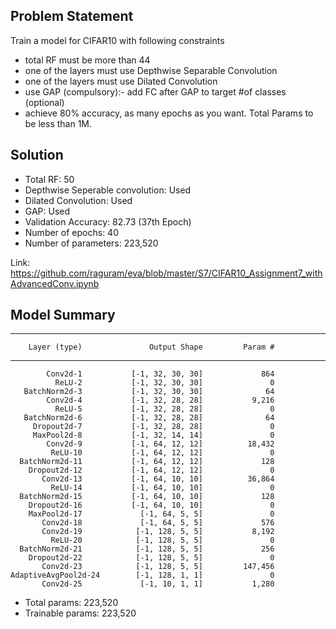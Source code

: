 ## Problem Statement 

Train a model for CIFAR10 with following constraints

* total RF must be more than 44
* one of the layers must use Depthwise Separable Convolution
* one of the layers must use Dilated Convolution
* use GAP (compulsory):- add FC after GAP to target #of classes (optional)
* achieve 80% accuracy, as many epochs as you want. Total Params to be less than 1M. 

## Solution 

* Total RF: 50 
* Depthwise Seperable convolution: Used 
* Dilated Convolution: Used 
* GAP: Used 
* Validation Accuracy: 82.73 (37th Epoch) 
* Number of epochs: 40 
* Number of parameters: 223,520

Link: https://github.com/raguram/eva/blob/master/S7/CIFAR10_Assignment7_withAdvancedConv.ipynb

## Model Summary 

----------------------------------------------------------------
        Layer (type)               Output Shape         Param #
----------------------------------------------------------------
            Conv2d-1           [-1, 32, 30, 30]             864
              ReLU-2           [-1, 32, 30, 30]               0
       BatchNorm2d-3           [-1, 32, 30, 30]              64
            Conv2d-4           [-1, 32, 28, 28]           9,216
              ReLU-5           [-1, 32, 28, 28]               0
       BatchNorm2d-6           [-1, 32, 28, 28]              64
         Dropout2d-7           [-1, 32, 28, 28]               0
         MaxPool2d-8           [-1, 32, 14, 14]               0
            Conv2d-9           [-1, 64, 12, 12]          18,432
             ReLU-10           [-1, 64, 12, 12]               0
      BatchNorm2d-11           [-1, 64, 12, 12]             128
        Dropout2d-12           [-1, 64, 12, 12]               0
           Conv2d-13           [-1, 64, 10, 10]          36,864
             ReLU-14           [-1, 64, 10, 10]               0
      BatchNorm2d-15           [-1, 64, 10, 10]             128
        Dropout2d-16           [-1, 64, 10, 10]               0
        MaxPool2d-17             [-1, 64, 5, 5]               0
           Conv2d-18             [-1, 64, 5, 5]             576
           Conv2d-19            [-1, 128, 5, 5]           8,192
             ReLU-20            [-1, 128, 5, 5]               0
      BatchNorm2d-21            [-1, 128, 5, 5]             256
        Dropout2d-22            [-1, 128, 5, 5]               0
           Conv2d-23            [-1, 128, 5, 5]         147,456
    AdaptiveAvgPool2d-24        [-1, 128, 1, 1]               0
           Conv2d-25             [-1, 10, 1, 1]           1,280


* Total params: 223,520
* Trainable params: 223,520


